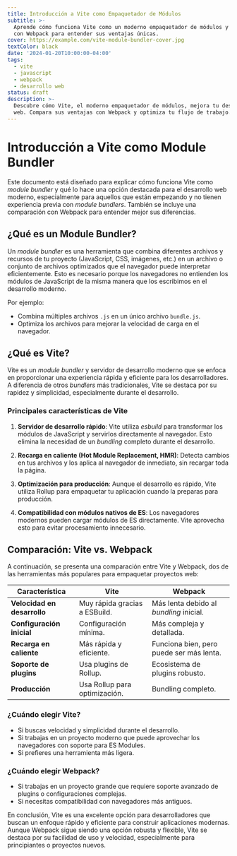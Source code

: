 ```yaml
---
title: Introducción a Vite como Empaquetador de Módulos
subtitle: >-
  Aprende cómo funciona Vite como un moderno empaquetador de módulos y compáralo
  con Webpack para entender sus ventajas únicas.
cover: https://example.com/vite-module-bundler-cover.jpg
textColor: black
date: '2024-01-20T10:00:00-04:00'
tags:
  - vite
  - javascript
  - webpack
  - desarrollo web
status: draft
description: >-
  Descubre cómo Vite, el moderno empaquetador de módulos, mejora tu desarrollo
  web. Compara sus ventajas con Webpack y optimiza tu flujo de trabajo.
---
```

# Introducción a Vite como Module Bundler

Este documento está diseñado para explicar cómo funciona Vite como *module bundler* y qué lo hace una opción destacada para el desarrollo web moderno, especialmente para aquellos que están empezando y no tienen experiencia previa con *module bundlers*. También se incluye una comparación con Webpack para entender mejor sus diferencias.

## ¿Qué es un Module Bundler?

Un *module bundler* es una herramienta que combina diferentes archivos y recursos de tu proyecto (JavaScript, CSS, imágenes, etc.) en un archivo o conjunto de archivos optimizados que el navegador puede interpretar eficientemente. Esto es necesario porque los navegadores no entienden los módulos de JavaScript de la misma manera que los escribimos en el desarrollo moderno.

Por ejemplo:
- Combina múltiples archivos `.js` en un único archivo `bundle.js`.
- Optimiza los archivos para mejorar la velocidad de carga en el navegador.

## ¿Qué es Vite?

Vite es un *module bundler* y servidor de desarrollo moderno que se enfoca en proporcionar una experiencia rápida y eficiente para los desarrolladores. A diferencia de otros *bundlers* más tradicionales, Vite se destaca por su rapidez y simplicidad, especialmente durante el desarrollo.

### Principales características de Vite

1. **Servidor de desarrollo rápido**: Vite utiliza *esbuild* para transformar los módulos de JavaScript y servirlos directamente al navegador. Esto elimina la necesidad de un *bundling* completo durante el desarrollo.
   
2. **Recarga en caliente (Hot Module Replacement, HMR)**: Detecta cambios en tus archivos y los aplica al navegador de inmediato, sin recargar toda la página.

3. **Optimización para producción**: Aunque el desarrollo es rápido, Vite utiliza Rollup para empaquetar tu aplicación cuando la preparas para producción.

4. **Compatibilidad con módulos nativos de ES**: Los navegadores modernos pueden cargar módulos de ES directamente. Vite aprovecha esto para evitar procesamiento innecesario.

## Comparación: Vite vs. Webpack

A continuación, se presenta una comparación entre Vite y Webpack, dos de las herramientas más populares para empaquetar proyectos web:

| Característica           | Vite                         | Webpack                     |
|--------------------------|------------------------------|-----------------------------|
| **Velocidad en desarrollo** | Muy rápida gracias a ESBuild. | Más lenta debido al *bundling* inicial. |
| **Configuración inicial**  | Configuración mínima.        | Más compleja y detallada.   |
| **Recarga en caliente**    | Más rápida y eficiente.      | Funciona bien, pero puede ser más lenta. |
| **Soporte de plugins**     | Usa plugins de Rollup.       | Ecosistema de plugins robusto. |
| **Producción**             | Usa Rollup para optimización.| Bundling completo.          |

### ¿Cuándo elegir Vite?

- Si buscas velocidad y simplicidad durante el desarrollo.
- Si trabajas en un proyecto moderno que puede aprovechar los navegadores con soporte para ES Modules.
- Si prefieres una herramienta más ligera.

### ¿Cuándo elegir Webpack?

- Si trabajas en un proyecto grande que requiere soporte avanzado de plugins o configuraciones complejas.
- Si necesitas compatibilidad con navegadores más antiguos.

En conclusión, Vite es una excelente opción para desarrolladores que buscan un enfoque rápido y eficiente para construir aplicaciones modernas. Aunque Webpack sigue siendo una opción robusta y flexible, Vite se destaca por su facilidad de uso y velocidad, especialmente para principiantes o proyectos nuevos.
